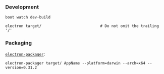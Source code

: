 ### Development

```
boot watch dev-build
```

```
electron target/                          # Do not omit the trailing '/'
```

### Packaging

[`electron-packager`](https://github.com/maxogden/electron-packager):

```
electron-packager target/ AppName --platform=darwin --arch=x64 --version=0.31.2
```

